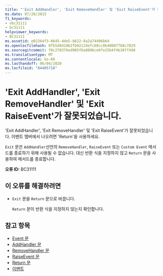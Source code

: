 ```yaml
---
title: "'Exit AddHandler', 'Exit RemoveHandler' 및 'Exit RaiseEvent'가 잘못되었습니다."
ms.date: 07/20/2015
f1_keywords:
- vbc31111
- bc31111
helpviewer_keywords:
- BC31111
ms.assetid: e02264f3-0645-4de5-b622-8a2a74496b64
ms.openlocfilehash: 0fb5d8d10b2fb02124efc60cc0b40007fb8c7829
ms.sourcegitcommit: f8c270376ed905f6a8896ce0fe25b4f4b38ff498
ms.translationtype: MT
ms.contentlocale: ko-KR
ms.lasthandoff: 06/04/2020
ms.locfileid: "84405718"
---
```

# <a name="exit-addhandler-exit-removehandler-and-exit-raiseevent-are-not-valid"></a>'Exit AddHandler', 'Exit RemoveHandler' 및 'Exit RaiseEvent'가 잘못되었습니다.
'Exit AddHandler', 'Exit RemoveHandler' 및 'Exit RaiseEvent'가 잘못되었습니다. 이벤트 멤버에서 나오려면 'Return'을 사용하세요.  
  
 `Exit` 문은 `AddHandler`선언의 `RemoveHandler`, `RaiseEvent` 또는 `Custom Event` 메서드를 종료하기 위해 사용될 수 없습니다. 대신 반환 식을 지정하지 않고 `Return` 문을 사용하여 메서드를 종료합니다.  
  
 **오류 ID:** BC31111  
  
## <a name="to-correct-this-error"></a>이 오류를 해결하려면  
  
- `Exit` 문을 `Return` 문으로 바꿉니다.  
  
     `Return` 문이 반환 식을 지정하지 않는지 확인합니다.  
  
## <a name="see-also"></a>참고 항목

- [Event 문](../language-reference/statements/event-statement.md)
- [AddHandler 문](../language-reference/statements/addhandler-statement.md)
- [RemoveHandler 문](../language-reference/statements/removehandler-statement.md)
- [RaiseEvent 문](../language-reference/statements/raiseevent-statement.md)
- [Return 문](../language-reference/statements/return-statement.md)
- [이벤트](../programming-guide/language-features/events/index.md)
